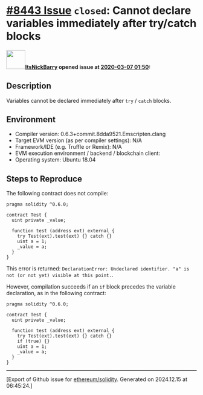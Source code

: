 # [\#8443 Issue](https://github.com/ethereum/solidity/issues/8443) `closed`: Cannot declare variables immediately after try/catch blocks

#### <img src="https://avatars.githubusercontent.com/u/1500628?u=c6e3e82455f1bfc3b36d00378276cca7c128918c&v=4" width="50">[ItsNickBarry](https://github.com/ItsNickBarry) opened issue at [2020-03-07 01:50](https://github.com/ethereum/solidity/issues/8443):

## Description

Variables cannot be declared immediately after `try` / `catch` blocks.

## Environment

- Compiler version: 0.6.3+commit.8dda9521.Emscripten.clang
- Target EVM version (as per compiler settings): N/A
- Framework/IDE (e.g. Truffle or Remix): N/A
- EVM execution environment / backend / blockchain client:
- Operating system: Ubuntu 18.04

## Steps to Reproduce

The following contract does not compile:

```solidity
pragma solidity ^0.6.0;

contract Test {
  uint private _value;

  function test (address ext) external {
    try Test(ext).test(ext) {} catch {}
    uint a = 1;
    _value = a;
  }
}
```

This error is returned: `DeclarationError: Undeclared identifier. "a" is not (or not yet) visible at this point.`.

However, compilation succeeds if an `if` block precedes the variable declaration, as in the following contract:

```solidity
pragma solidity ^0.6.0;

contract Test {
  uint private _value;

  function test (address ext) external {
    try Test(ext).test(ext) {} catch {}
    if (true) {}
    uint a = 1;
    _value = a;
  }
}
```





-------------------------------------------------------------------------------



[Export of Github issue for [ethereum/solidity](https://github.com/ethereum/solidity). Generated on 2024.12.15 at 06:45:24.]
